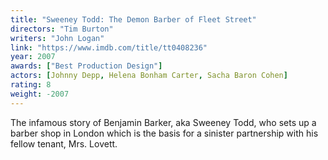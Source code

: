 ```yaml
---
title: "Sweeney Todd: The Demon Barber of Fleet Street"
directors: "Tim Burton"
writers: "John Logan"
link: "https://www.imdb.com/title/tt0408236"
year: 2007
awards: ["Best Production Design"]
actors: [Johnny Depp, Helena Bonham Carter, Sacha Baron Cohen]
rating: 8
weight: -2007
---
```

The infamous story of Benjamin Barker, aka Sweeney Todd, who sets up a barber shop in London which is the basis for a sinister partnership with his fellow tenant, Mrs. Lovett. 